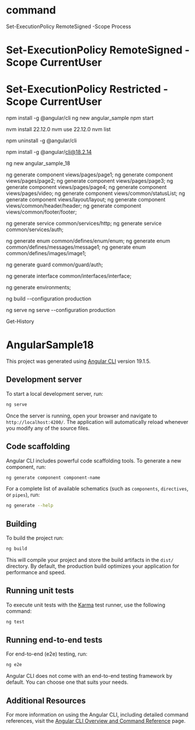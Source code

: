 # command
Set-ExecutionPolicy RemoteSigned -Scope Process
# Set-ExecutionPolicy RemoteSigned -Scope CurrentUser
# Set-ExecutionPolicy Restricted -Scope CurrentUser

npm install -g @angular/cli
ng new angular_sample
npm start

nvm install 22.12.0
nvm use 22.12.0
nvm list

npm uninstall -g @angular/cli

npm install -g @angular/cli@18.2.14

ng new angular_sample_18

ng generate component views/pages/page1;
ng generate component views/pages/page2;
ng generate component views/pages/page3;
ng generate component views/pages/page4;
ng generate component views/pages/video;
ng generate component views/common/statusList;
ng generate component views/layout/layout;
ng generate component views/common/header/header;
ng generate component views/common/footer/footer;

ng generate service common/services/http;
ng generate service common/services/auth;

ng generate enum common/defines/enum/enum;
ng generate enum common/defines/messages/message1;
ng generate enum common/defines/images/image1;

ng generate guard common/guard/auth;

ng generate interface common/interfaces/interface;

ng generate environments;

ng build --configuration production

ng serve
ng serve --configuration production

Get-History



# AngularSample18

This project was generated using [Angular CLI](https://github.com/angular/angular-cli) version 19.1.5.

## Development server

To start a local development server, run:

```bash
ng serve
```

Once the server is running, open your browser and navigate to `http://localhost:4200/`. The application will automatically reload whenever you modify any of the source files.

## Code scaffolding

Angular CLI includes powerful code scaffolding tools. To generate a new component, run:

```bash
ng generate component component-name
```

For a complete list of available schematics (such as `components`, `directives`, or `pipes`), run:

```bash
ng generate --help
```

## Building

To build the project run:

```bash
ng build
```

This will compile your project and store the build artifacts in the `dist/` directory. By default, the production build optimizes your application for performance and speed.

## Running unit tests

To execute unit tests with the [Karma](https://karma-runner.github.io) test runner, use the following command:

```bash
ng test
```

## Running end-to-end tests

For end-to-end (e2e) testing, run:

```bash
ng e2e
```

Angular CLI does not come with an end-to-end testing framework by default. You can choose one that suits your needs.

## Additional Resources

For more information on using the Angular CLI, including detailed command references, visit the [Angular CLI Overview and Command Reference](https://angular.dev/tools/cli) page.
